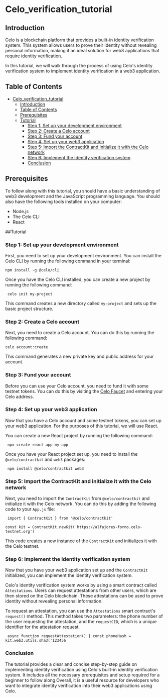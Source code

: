 # Celo_verification_tutorial
## Introduction
Celo is a blockchain platform that provides a built-in identity verification system. This system allows users to prove their identity without revealing personal information, making it an ideal solution for web3 applications that require identity verification.

In this tutorial, we will walk through the process of using Celo's identity verification system to implement identity verification in a web3 application.

## Table of Contents
- [Celo_verification_tutorial](#celo_verification_tutorial)
  - [Introduction](#introduction)
  - [Table of Contents](#table-of-contents)
  - [Prerequisites](#prerequisites)
  - [Tutorial](#tutorial)
    - [Step 1: Set up your development environment](#step-1-set-up-your-development-environment)
    - [Step 2: Create a Celo account](#step-2-create-a-celo-account)
    - [Step 3: Fund your account](#step-3-fund-your-account)
    - [Step 4: Set up your web3 application](#step-4-set-up-your-web3-application)
    - [Step 5: Import the ContractKit and initialize it with the Celo network](#step-5-import-the-contractKit-and-initialize-it-with-the-celo-network)
    - [Step 6: Implement the Identity verification system](#step-6-implement-the-identity-verification-system)
    - [Conclusion](#conclusion)
  

## Prerequisites
To follow along with this tutorial, you should have a basic understanding of web3 development and the JavaScript programming language. You should also have the following tools installed on your computer:

- Node.js
- The Celo CLI
- React

##Tutorial
### Step 1: Set up your development environment
First, you need to set up your development environment. You can install the Celo CLI by running the following command in your terminal:

``npm install -g @celo/cli``  

Once you have the Celo CLI installed, you can create a new project by running the following command:

``
celo init my-project`` 

This command creates a new directory called `my-project` and sets up the basic project structure.

### Step 2: Create a Celo account
Next, you need to create a Celo account. You can do this by running the following command:

``celo account:create``  

This command generates a new private key and public address for your account.

### Step 3: Fund your account
Before you can use your Celo account, you need to fund it with some testnet tokens. You can do this by visiting the [Celo Faucet](https://faucet.celo.org/alfajores) and entering your Celo address.

### Step 4: Set up your web3 application
Now that you have a Celo account and some testnet tokens, you can set up your web3 application. For the purposes of this tutorial, we will use React.

You can create a new React project by running the following command:

``
npx create-react-app my-app``  

Once you have your React project set up, you need to install the `@celo/contractkit` and `web3` packages:

``
npm install @celo/contractkit web3``  

### Step 5: Import the ContractKit and initialize it with the Celo network
Next, you need to import the ```ContractKit``` from ```@celo/contractkit``` and initialize it with the Celo network. You can do this by adding the following code to your ``App.js`` file:

``
import { ContractKit } from '@celo/contractkit'``

``const kit = ContractKit.newKit('https://alfajores-forno.celo-testnet.org')``  

This code creates a new instance of the ``ContractKit`` and initializes it with the Celo testnet.

### Step 6: Implement the Identity verification system
Now that you have your web3 application set up and the ``ContractKit`` initialized, you can implement the identity verification system.

Celo's identity verification system works by using a smart contract called ``Attestations``. Users can request attestations from other users, which are then stored on the Celo blockchain. These attestations can be used to prove identity without revealing personal information.

To request an attestation, you can use the ``Attestations`` smart contract's ``request()`` method. This method takes two parameters: the phone number of the user requesting the attestation, and the ``requestCID``, which is a unique identifier for the attestation request.

``
async function requestAttestation() {
  const phoneHash = kit.web3.utils.sha3('123456``

### Conclusion
The tutorial provides a clear and concise step-by-step guide on implementing identity verification using Celo's built-in identity verification system. It includes all the necessary prerequisites and setup required for a beginner to follow along.Overall, it is a useful resource for developers who want to integrate identity verification into their web3 applications using Celo.
